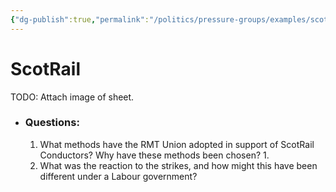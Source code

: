 ```yaml
---
{"dg-publish":true,"permalink":"/politics/pressure-groups/examples/scot-rail/","dgHomeLink":true,"dgPassFrontmatter":false}
---
```



# ScotRail

TODO: Attach image of sheet.

- ### Questions:
	1. What methods have the RMT Union adopted in support of ScotRail Conductors? Why have these methods been chosen?
		1. 
	2. What was the reaction to the strikes, and how might this have been different under a Labour government?